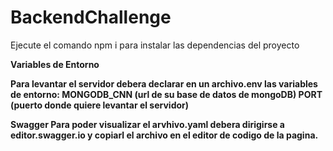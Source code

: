 # BackendChallenge

Ejecute el comando npm i para instalar las dependencias del proyecto

<b>Variables de Entorno<b>

Para levantar el servidor debera declarar en un archivo.env las variables de entorno:
MONGODB_CNN (url de su base de datos de mongoDB)
PORT (puerto donde quiere levantar el servidor)


<b>Swagger<b>
Para poder visualizar el arvhivo.yaml debera dirigirse a editor.swagger.io y copiarl el archivo en el editor de codigo de la pagina.